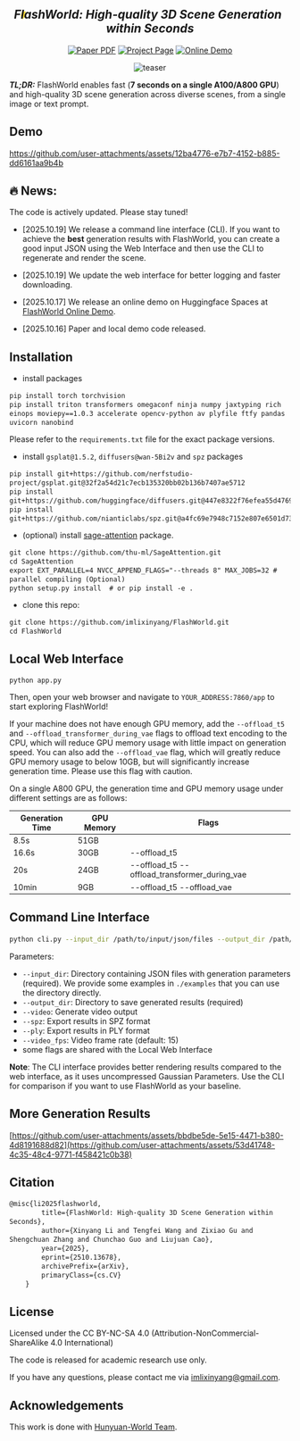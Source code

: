 
<p align="center">
  <h2 align="center">
        <img src="https://github.com/imlixinyang/FlashWorld-Project-Page/blob/main/static/images/favicon.svg" alt="FlashWorld" style="height: 1.2rem; width: auto; margin-right: -2rem; vertical-align: middle;">
        <em>FlashWorld: High-quality 3D Scene Generation within Seconds</em></h2>

  <p align="center">
        <a href="https://arxiv.org/pdf/2510.13678"><img src='https://img.shields.io/badge/arXiv-FlashWorld-red?logo=arxiv' alt='Paper PDF'></a>
        <a href='https://imlixinyang.github.io/FlashWorld-Project-Page'><img src='https://img.shields.io/badge/Project_Page-FlashWorld-green' alt='Project Page'></a>
        <a href='https://huggingface.co/spaces/imlixinyang/FlashWorld-Demo-Spark'><img src='https://img.shields.io/badge/Huggingface-Online_Demo-yellow' alt='Online Demo'></a>
        <!-- <a href='https://colab.research.google.com/drive/1LtnxgBU7k4gyymOWuonpOxjatdJ7AI8z?usp=sharing'><img src='https://img.shields.io/badge/Colab_Demo-Director3D-yellow?logo=googlecolab' alt='Project Page'></a> -->
  </p>


  <p align="center">
  <img width="3182" height="1174" alt="teaser" src="https://github.com/user-attachments/assets/e4aae261-83fd-494d-9b08-00ae265a74e4" />
  </p>


***TL;DR:*** FlashWorld enables fast (**7 seconds on a single A100/A800 GPU**) and high-quality 3D scene generation across diverse scenes, from a single image or text prompt.

## Demo

https://github.com/user-attachments/assets/12ba4776-e7b7-4152-b885-dd6161aa9b4b

## 🔥 News:

The code is actively updated. Please stay tuned!

- [2025.10.19] We release a command line interface (CLI). If you want to achieve the **best** generation results with FlashWorld, you can create a good input JSON using the Web Interface and then use the CLI to regenerate and render the scene.

- [2025.10.19] We update the web interface for better logging and faster downloading.

- [2025.10.17] We release an online demo on Huggingface Spaces at [FlashWorld Online Demo](https://huggingface.co/spaces/imlixinyang/FlashWorld-Demo-Spark).

- [2025.10.16] Paper and local demo code released.

## Installation

- install packages
```
pip install torch torchvision
pip install triton transformers omegaconf ninja numpy jaxtyping rich einops moviepy==1.0.3 accelerate opencv-python av plyfile ftfy pandas uvicorn nanobind
```

Please refer to the `requirements.txt` file for the exact package versions.

- install ```gsplat@1.5.2```, ```diffusers@wan-5Bi2v``` and ```spz``` packages
```
pip install git+https://github.com/nerfstudio-project/gsplat.git@32f2a54d21c7ecb135320bb02b136b7407ae5712
pip install git+https://github.com/huggingface/diffusers.git@447e8322f76efea55d4769cd67c372edbf0715b8
pip install git+https://github.com/nianticlabs/spz.git@a4fc69e7948c7152e807e6501d73ddc9c149ce37
```

- (optional) install [sage-attention](https://github.com/thu-ml/SageAttention) package.
```
git clone https://github.com/thu-ml/SageAttention.git
cd SageAttention 
export EXT_PARALLEL=4 NVCC_APPEND_FLAGS="--threads 8" MAX_JOBS=32 # parallel compiling (Optional)
python setup.py install  # or pip install -e .
```

- clone this repo:
```
git clone https://github.com/imlixinyang/FlashWorld.git
cd FlashWorld
```

## Local Web Interface

```
python app.py
```
Then, open your web browser and navigate to ```YOUR_ADDRESS:7860/app``` to start exploring FlashWorld!

If your machine does not have enough GPU memory, add the ```--offload_t5``` and ```--offload_transformer_during_vae``` flags to offload text encoding to the CPU, which will reduce GPU memory usage with little impact on generation speed.
You can also add the ```--offload_vae``` flag, which will greatly reduce GPU memory usage to below 10GB, but will significantly increase generation time. Please use this flag with caution.


On a single A800 GPU, the generation time and GPU memory usage under different settings are as follows:

| Generation Time       | GPU Memory | Flags                |
|----------------------|------------|----------------------|
| 8.5s                 | 51GB       |                      |
| 16.6s                | 30GB       | --offload_t5         |
| 20s                  | 24GB       | --offload_t5 --offload_transformer_during_vae|
| 10min                | 9GB        | --offload_t5 --offload_vae |

## Command Line Interface

```bash
python cli.py --input_dir /path/to/input/json/files --output_dir /path/to/output/directory --video --spz --ply
```

Parameters:
- `--input_dir`: Directory containing JSON files with generation parameters (required). We provide some examples in ```./examples``` that you can use the directory directly.
- `--output_dir`: Directory to save generated results (required)
- `--video`: Generate video output
- `--spz`: Export results in SPZ format
- `--ply`: Export results in PLY format
- `--video_fps`: Video frame rate (default: 15)
- some flags are shared with the Local Web Interface

**Note**: The CLI interface provides better rendering results compared to the web interface, as it uses uncompressed Gaussian Parameters. Use the CLI for comparison if you want to use FlashWorld as your baseline.

  
## More Generation Results

[https://github.com/user-attachments/assets/bbdbe5de-5e15-4471-b380-4d8191688d82](https://github.com/user-attachments/assets/53d41748-4c35-48c4-9771-f458421c0b38)

## Citation

```
@misc{li2025flashworld,
        title={FlashWorld: High-quality 3D Scene Generation within Seconds},
        author={Xinyang Li and Tengfei Wang and Zixiao Gu and Shengchuan Zhang and Chunchao Guo and Liujuan Cao},
        year={2025},
        eprint={2510.13678},
        archivePrefix={arXiv},
        primaryClass={cs.CV}
    }
```


## License

Licensed under the CC BY-NC-SA 4.0 (Attribution-NonCommercial-ShareAlike 4.0 International)

The code is released for academic research use only. 

If you have any questions, please contact me via [imlixinyang@gmail.com](mailto:imlixinyang@gmail.com). 

## Acknowledgements

This work is done with [Hunyuan-World Team](https://github.com/Tencent-Hunyuan/HunyuanWorld-1.0).

